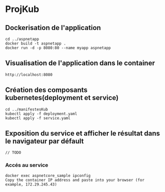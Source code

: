 # ProjKub

## Dockerisation de l'application
```
cd ../aspnetapp
docker build -t aspnetapp .
docker run -d -p 8080:80 --name myapp aspnetapp
```

## Visualisation de l'application dans le container
```
http://localhost:8080
```
## Création des composants kubernetes(deployment et service)
```
cd ../manifestesKub
kubectl apply -f deployment.yaml
kubectl apply -f service.yaml
```
## Exposition du service et afficher le résultat dans le navigateur par défault
```
// TODO
```
### Accés au service 
```
docker exec aspnetcore_sample ipconfig
Copy the container IP address and paste into your browser (for example, 172.29.245.43)
```
